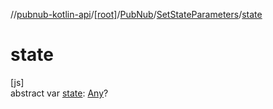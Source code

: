//[pubnub-kotlin-api](../../../../index.md)/[[root]](../../index.md)/[PubNub](../index.md)/[SetStateParameters](index.md)/[state](state.md)

# state

[js]\
abstract var [state](state.md): [Any](https://kotlinlang.org/api/latest/jvm/stdlib/kotlin/-any/index.html)?
